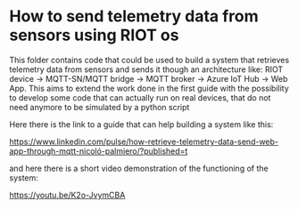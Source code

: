 # How to send telemetry data from sensors using RIOT os

This folder contains code that could be used to build a system that retrieves telemetry data from sensors and sends it though an architecture like: RIOT device -> MQTT-SN/MQTT bridge -> 
MQTT broker -> Azure IoT Hub -> Web App. This aims to extend the work done in the first 
guide with the possibility to develop some code that can actually run on real devices, that 
do not need anymore to be simulated by a python script

Here there is the link to a guide that can help building a system like this:

https://www.linkedin.com/pulse/how-retrieve-telemetry-data-send-web-app-through-mqtt-nicoló-palmiero/?published=t

and here there is a short video demonstration of the functioning of the system:

https://youtu.be/K2o-JvymCBA
